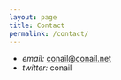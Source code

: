 ```yaml
---
layout: page
title: Contact
permalink: /contact/
---
```


- *email:* conail@conail.net
- *twitter:* conail
